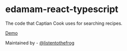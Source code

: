 # edamam-react-typescript

The code that Captian Cook uses for searching recipes.

[Demo](https://user-images.githubusercontent.com/66846202/129982183-ee6d1c4d-3eaf-4e4e-884d-073c0defd657.mov)

Maintained by - [@listentothefrog](https://github.com/listentothefrog)
